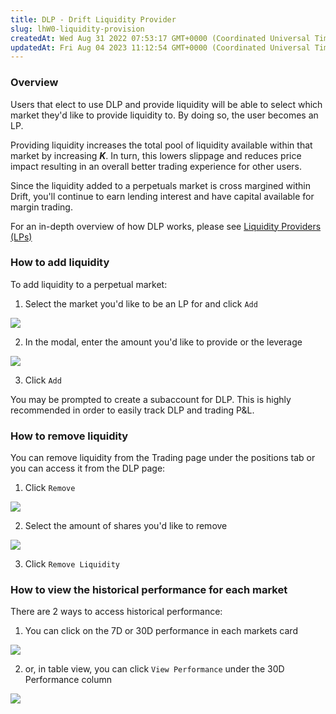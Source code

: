 ```yaml
---
title: DLP - Drift Liquidity Provider
slug: lhW0-liquidity-provision
createdAt: Wed Aug 31 2022 07:53:17 GMT+0000 (Coordinated Universal Time)
updatedAt: Fri Aug 04 2023 11:12:54 GMT+0000 (Coordinated Universal Time)
---
```


### Overview

Users that elect to use DLP and provide liquidity will be able to select which market they'd like to provide liquidity to. By doing so, the user becomes an LP.

Providing liquidity increases the total pool of liquidity available within that market by increasing ***K***. In turn, this lowers slippage and reduces price impact resulting in an overall better trading experience for other users.&#x20;

Since the liquidity added to a perpetuals market is cross margined within Drift, you'll continue to earn lending interest and have capital available for margin trading.

For an in-depth overview of how DLP works, please see [Liquidity Providers (LPs)](<../Drift Protocol v2 Docs/Liquidity Providers _LPs_.md>)

### How to add liquidity

To add liquidity to a perpetual market:

1.  Select the market you'd like to be an LP for and click `Add`

![](../../static/assets/dlp-select-market.png)

2.  In the modal, enter the amount you'd like to provide or the leverage

![](../../static/assets/dlp-add-liquidity.png)

3.  Click `Add`

You may be prompted to create a subaccount for DLP. This is highly recommended in order to easily track DLP and trading P\&L.

### How to remove liquidity

You can remove liquidity from the Trading page under the positions tab or you can access it from the DLP page:

1.  Click `Remove`

![](../../static/assets/dlp-remove-position.png)

2.  Select the amount of shares you'd like to remove

![](../../static/assets/dlp-select-shares-to-remove.png)

3.  Click `Remove Liquidity`

### How to view the historical performance for each market

There are 2 ways to access historical performance:

1.  You can click on the 7D or 30D performance in each markets card

![](../../static/assets/dlp-performance-chart.png)

2.  or, in table view, you can click `View Performance` under the 30D Performance column

![](../../static/assets/dlp-performance-table-view.png)